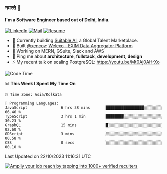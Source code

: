 ### नमस्ते 🙏

#### I'm a Software Engineer based out of Delhi, India.

[![LinkedIn](https://img.shields.io/badge/linkedin-%230077B5.svg)](https://linkedin.com/in/sambhav2612)
[![Mail](https://img.shields.io/badge/gmail-D14836)](mailto:sambhavjain2612@gmail.com)
[![Resume](https://img.shields.io/badge/resume-%23#FFFF00.svg)](https://mega.nz/file/IjA3yaoB#BFfQg1-aKva0piAd_wWs8Hf5dlnYRQ2ZkwtYwNMzBhA)

- 🏢 Currently building [Suitable AI](https://suitable.ai), a Global Talent Marketplace.
- 💅 Built [@xencov](https://github.com/xencov): [Welexo - EXIM Data Aggregator Platform](https://welexo.com)
- 🌱 Working on MERN, GSuite, Slack and AWS
- 💬 Ping me about **architecture**, **fullstack**, **development**, **design**
- ⚡️ My recent talk on scaling PostgreSQL: https://youtu.be/Mt0Aj0AHrXo

<!--START_SECTION:waka-->
![Code Time](http://img.shields.io/badge/Code%20Time-3%2C763%20hrs%2027%20mins-blue)

📊 **This Week I Spent My Time On** 

```text
🕑︎ Time Zone: Asia/Kolkata

💬 Programming Languages: 
JavaScript               6 hrs 38 mins       █████████████████░░░░░░░░   66.46 % 
TypeScript               3 hrs 1 min         ████████░░░░░░░░░░░░░░░░░   30.23 % 
GraphQL                  15 mins             █░░░░░░░░░░░░░░░░░░░░░░░░   02.60 % 
GDScript                 3 mins              ░░░░░░░░░░░░░░░░░░░░░░░░░   00.58 % 
CSS                      0 secs              ░░░░░░░░░░░░░░░░░░░░░░░░░   00.10 % 
```


 Last Updated on 22/10/2023 11:16:31 UTC
<!--END_SECTION:waka-->

[![Ampliy your job reach by tapping into 1000+ verified recuiters](https://user-images.githubusercontent.com/19583619/212717528-45b497fd-e886-4452-90fe-93829667bd63.png)](https://suitable.ai)


